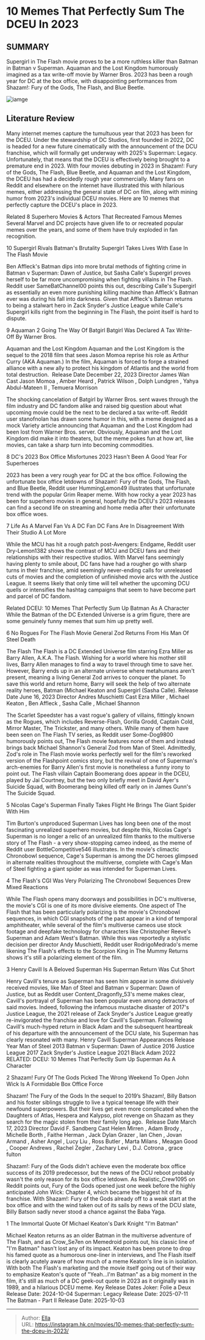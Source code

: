 # 10 Memes That Perfectly Sum The DCEU In 2023


## SUMMARY 


 Supergirl in The Flash movie proves to be a more ruthless killer than Batman in Batman v Superman. 
 Aquaman and the Lost Kingdom humorously imagined as a tax write-off movie by Warner Bros. 
 2023 has been a rough year for DC at the box office, with disappointing performances from Shazam!: Fury of the Gods, The Flash, and Blue Beetle. 

![iamge](https://static1.srcdn.com/wordpress/wp-content/uploads/2023/12/ezra-miller-s-barry-allen-arrives-to-the-rescue-in-the-flash.jpg)

## Literature Review



Many internet memes capture the tumultuous year that 2023 has been for the DCEU. Under the stewardship of DC Studios, first founded in 2022, DC is headed for a new future cinematically with the announcement of the DCU franchise, which will formally get underway with 2025&#39;s Superman: Legacy. Unfortunately, that means that the DCEU is effectively being brought to a premature end in 2023.
With four movies debuting in 2023 in Shazam!: Fury of the Gods, The Flash, Blue Beetle, and Aquaman and the Lost Kingdom, the DCEU has had a decidedly rough year commercially. Many fans on Reddit and elsewhere on the internet have illustrated this with hilarious memes, either addressing the general state of DC on film, along with mining humor from 2023&#39;s individual DCEU movies. Here are 10 memes that perfectly capture the DCEU&#39;s place in 2023.
            
Related
 8 Superhero Movies &amp; Actors That Recreated Famous Memes 
Several Marvel and DC projects have given life to or recreated popular memes over the years, and some of them have truly exploded in fan recognition.













 








 10  Supergirl Rivals Batman&#39;s Brutality 
Supergirl Takes Lives With Ease In The Flash Movie


Ben Affleck&#39;s Batman dips into more brutal methods of fighting crime in Batman v Superman: Dawn of Justice, but Sasha Calle&#39;s Supergirl proves herself to be far more uncompromising when fighting villains in The Flash. Reddit user SameBatChannel00 points this out, describing Calle&#39;s Supergirl as essentially an even more punishing killing machine than Affleck&#39;s Batman ever was during his fall into darkness. Given that Affleck&#39;s Batman returns to being a stalwart hero in Zack Snyder&#39;s Justice League while Calle&#39;s Supergirl kills right from the beginning in The Flash, the point itself is hard to dispute.





 9  Aquaman 2 Going The Way Of Batgirl 
Batgirl Was Declared A Tax Write-Off By Warner Bros.


 Aquaman and the Lost Kingdom 
Aquaman and the Lost Kingdom is the sequel to the 2018 film that sees Jason Momoa reprise his role as Arthur Curry (AKA Aquaman.) In the film, Aquaman is forced to forge a strained alliance with a new ally to protect his kingdom of Atlantis and the world from total destruction. 
 Release Date   December 22, 2023    Director   James Wan    Cast   Jason Momoa , Amber Heard , Patrick Wilson , Dolph Lundgren , Yahya Abdul-Mateen II , Temuera Morrison    




The shocking cancelation of Batgirl by Warner Bros. sent waves through the film industry and DC fandom alike and raised big question about what upcoming movie could be the next to be declared a tax write-off. Reddit user stanofnolan has drawn some humor in this, with a meme designed as a mock Variety article announcing that Aquaman and the Lost Kingdom had been lost from Warner Bros. server. Obviously, Aquaman and the Lost Kingdom did make it into theaters, but the meme pokes fun at how art, like movies, can take a sharp turn into becoming commodities.





 8  DC&#39;s 2023 Box Office Misfortunes 
2023 Hasn&#39;t Been A Good Year For Superheroes


2023 has been a very rough year for DC at the box office. Following the unfortunate box office letdowns of Shazam!: Fury of the Gods, The Flash, and Blue Beetle, Reddit user HummingLemon49 illustrates that unfortunate trend with the popular Grim Reaper meme. With how rocky a year 2023 has been for superhero movies in general, hopefully the DCEU&#39;s 2023 releases can find a second life on streaming and home media after their unfortunate box office woes.





 7  Life As A Marvel Fan Vs A DC Fan 
DC Fans Are In Disagreement With Their Studio A Lot More


While the MCU has hit a rough patch post-Avengers: Endgame, Reddit user Dry-Lemon1382 shows the contrast of MCU and DCEU fans and their relationships with their respective studios. With Marvel fans seemingly having plenty to smile about, DC fans have had a rougher go with sharp turns in their franchise, amid seemingly never-ending calls for unreleased cuts of movies and the completion of unfinished movie arcs with the Justice League. It seems likely that only time will tell whether the upcoming DCU quells or intensifies the hashtag campaigns that seem to have become part and parcel of DC fandom.
            
Related
 DCEU: 10 Memes That Perfectly Sum Up Batman As A Character 
While the Batman of the DC Extended Universe is a grim figure, there are some genuinely funny memes that sum him up pretty well.









 6  No Rogues For The Flash Movie 
General Zod Returns From His Man Of Steel Death


 The Flash 
The Flash is a DC Extended Universe film starring Ezra Miller as Barry Allen, A.K.A. The Flash. Wishing for a world where his mother still lives, Barry Allen manages to find a way to travel through time to save her. However, Barry ends up in an alternate universe where metahumans aren&#39;t present, meaning a living General Zod arrives to conquer the planet. To save this world and return home, Barry will seek the help of two alternate reality heroes, Batman (Michael Keaton and Supergirl (Sasha Calle).
 Release Date   June 16, 2023    Director   Andres Muschietti    Cast   Ezra Miller , Michael Keaton , Ben Affleck , Sasha Calle , Michael Shannon    




The Scarlet Speedster has a vast rogue&#39;s gallery of villains, fittingly known as the Rogues, which includes Reverse-Flash, Gorilla Grodd, Captain Cold, Mirror Master, The Trickster, and many others. While many of them have been seen on The Flash TV series, as Reddit user Some-Dog9800 humorously points out, The Flash movie features none of them and instead brings back Michael Shannon&#39;s General Zod from Man of Steel. Admittedly, Zod&#39;s role in The Flash movie works perfectly well for the film&#39;s reworked version of the Flashpoint comics story, but the revival of one of Superman&#39;s arch-enemies for Barry Allen&#39;s first movie is nonetheless a funny irony to point out.
The Flash villain Captain Boomerang does appear in the DCEU, played by Jai Courtney, but the two only briefly meet in David Ayer&#39;s Suicide Squad, with Boomerang being killed off early on in James Gunn&#39;s The Suicide Squad. 






 5  Nicolas Cage&#39;s Superman Finally Takes Flight 
He Brings The Giant Spider With Him


Tim Burton&#39;s unproduced Superman Lives has long been one of the most fascinating unrealized superhero movies, but despite this, Nicolas Cage&#39;s Superman is no longer a relic of an unrealized film thanks to the multiverse story of The Flash - a very show-stopping cameo indeed, as the meme of Reddit user BottleCompetitive546 illustrates. In the movie&#39;s climactic Chronobowl sequence, Cage&#39;s Superman is among the DC heroes glimpsed in alternate realities throughout the multiverse, complete with Cage&#39;s Man of Steel fighting a giant spider as was intended for Superman Lives.





 4  The Flash&#39;s CGI Was Very Polarizing 
The Chronobowl Sequences Drew Mixed Reactions


While The Flash opens many doorways and possibilities in DC&#39;s multiverse, the movie&#39;s CGI is one of its more divisive elements. One aspect of The Flash that has been particularly polarizing is the movie&#39;s Chronobowl sequences, in which CGI snapshots of the past appear in a kind of temporal amphitheater, while several of the film&#39;s multiverse cameos use stock footage and deepfake technology for characters like Christopher Reeve&#39;s Superman and Adam West&#39;s Batman. While this was reportedly a stylistic decision per director Andy Muschietti, Reddit user RodrigoMedrado&#39;s meme likening The Flash&#39;s effects to the Scorpion King in The Mummy Returns shows it&#39;s still a polarizing element of the film.





 3  Henry Cavill Is A Beloved Superman 
His Superman Return Was Cut Short


Henry Cavill&#39;s tenure as Superman has seen him appear in some divisively received movies, like Man of Steel and Batman v Superman: Dawn of Justice, but as Reddit user Content_Dragonfly_53&#39;s meme makes clear, Cavill&#39;s portrayal of Superman has been popular even among detractors of said movies. Indeed, following the infamous mustache disaster of 2017&#39;s Justice League, the 2021 release of Zack Snyder&#39;s Justice League greatly re-invigorated the franchise and love for Cavill&#39;s Superman. Following Cavill&#39;s much-hyped return in Black Adam and the subsequent heartbreak of his departure with the announcement of the DCU slate, his Superman has clearly resonated with many.
  Henry Cavill Superman Appearances   Release Year    Man of Steel   2013    Batman v Superman: Dawn of Justice   2016    Justice League   2017    Zack Snyder&#39;s Justice League   2021    Black Adam   2022    
RELATED: DCEU: 10 Memes That Perfectly Sum Up Superman As A Character





 2  Shazam! Fury Of The Gods Picked The Wrong Weekend To Open 
John Wick Is A Formidable Box Office Force


 Shazam! The Fury of the Gods 
In the sequel to 2019’s Shazam!, Billy Batson and his foster siblings struggle to live a typical teenage life with their newfound superpowers. But their lives get even more complicated when the Daughters of Atlas, Hespera and Kalypso, plot revenge on Shazam as they search for the magic stolen from their family long ago. 
 Release Date   March 17, 2023    Director   David F. Sandberg    Cast   Helen Mirren , Adam Brody​ , Michelle Borth , Faithe Herman , Jack Dylan Grazer , Ian Chen , Jovan Armand , Asher Angel , Lucy Liu , Ross Butler , Marta Milans , Meagan Good , Cooper Andrews , Rachel Zegler , Zachary Levi , D.J. Cotrona , grace fulton    




 Shazam!: Fury of the Gods didn&#39;t achieve even the moderate box office success of its 2019 predecessor, but the news of the DCU reboot probably wasn&#39;t the only reason for its box office letdown. As Realistic_Crew1095 on Reddit points out, Fury of the Gods opened just one week before the highly anticipated John Wick: Chapter 4, which became the biggest hit of its franchise. With Shazam!: Fury of the Gods already off to a weak start at the box office and with the wind taken out of its sails by news of the DCU slate, Billy Batson sadly never stood a chance against the Baba Yaga.





 1  The Immortal Quote Of Michael Keaton&#39;s Dark Knight 
&#34;I&#39;m Batman&#34;
        

Michael Keaton returns as an older Batman in the multiverse adventure of The Flash, and as Crow_Se7en on Memedroid points out, his classic line of &#34;I&#39;m Batman&#34; hasn&#39;t lost any of its impact. Keaton has been prone to drop his famed quote as a humorous one-liner in interviews, and The Flash itself is clearly acutely aware of how much of a meme Keaton&#39;s line is in isolation. With both The Flash&#39;s marketing and the movie itself going out of their way to emphasize Keaton&#39;s quote of &#34;Yeah...I&#39;m Batman&#34; as a big moment in the film, it&#39;s still as much of a DC geek-out quote in 2023 as it originally was in 1989, and a hilarious DCEU meme.
   Key Release Dates             Joker: Folie a Deux Release Date: 2024-10-04                  Superman: Legacy Release Date: 2025-07-11                  The Batman - Part II Release Date: 2025-10-03      

---

> Author: [Ella](https://instagram.hk.cn/)  
> URL: https://instagram.hk.cn/movies/10-memes-that-perfectly-sum-the-dceu-in-2023/  

